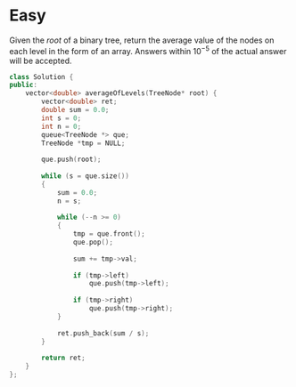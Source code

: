 # Easy

Given the $root$ of a binary tree, return the average value of the nodes on each level in the form of an array. Answers within $10^{-5}$ of the actual answer will be accepted.

```cpp
class Solution {
public:
    vector<double> averageOfLevels(TreeNode* root) {
        vector<double> ret;
        double sum = 0.0;
        int s = 0;
        int n = 0;
        queue<TreeNode *> que;
        TreeNode *tmp = NULL;
        
        que.push(root);
        
        while (s = que.size())
        {
            sum = 0.0;
            n = s;
            
            while (--n >= 0)
            {
                tmp = que.front();
                que.pop();
                
                sum += tmp->val;
                
                if (tmp->left)
                    que.push(tmp->left);
                
                if (tmp->right)
                    que.push(tmp->right);
            }
            
            ret.push_back(sum / s);
        }
        
        return ret;
    }
};
```
